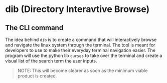 # dib (Directory Interavtive Browse)

## The CLI command

The idea behind `dib` is to create a command that will interactively browse and navigate the linux system through the terminal. The tool is meant for developers to use to make their everyday terminal navigation easier. The program will use the python lib `curses` to take over the terminal and create a visual list of the search term the user inputs.

> NOTE: This will become clearer as soon as the minimum viable product is created.
